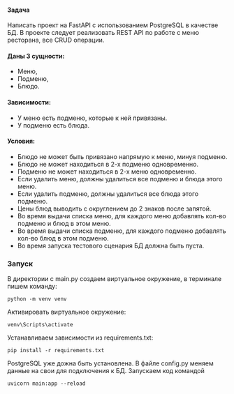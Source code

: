 #### Задача
Написать проект на FastAPI с использованием PostgreSQL в качестве БД. В проекте следует реализовать REST API по работе с меню ресторана, все CRUD операции.

#### Даны 3 сущности: 
- Меню,
- Подменю,
- Блюдо.

#### Зависимости:
- У меню есть подменю, которые к ней привязаны.
- У подменю есть блюда.

#### Условия:
- Блюдо не может быть привязано напрямую к меню, минуя подменю.
- Блюдо не может находиться в 2-х подменю одновременно.
- Подменю не может находиться в 2-х меню одновременно.
- Если удалить меню, должны удалиться все подменю и блюда этого меню.
- Если удалить подменю, должны удалиться все блюда этого подменю.
- Цены блюд выводить с округлением до 2 знаков после запятой.
- Во время выдачи списка меню, для каждого меню добавлять кол-во подменю и блюд в этом меню.
- Во время выдачи списка подменю, для каждого подменю добавлять кол-во блюд в этом подменю.
- Во время запуска тестового сценария БД должна быть пуста.

### Запуск
В директории с main.py создаем виртуальное окружение, в терминале пишем команду: 

``` python -m venv venv ```

Активировать виртуальное окружение:

``` venv\Scripts\activate ```

Устанавливаем зависимости из requirements.txt:

```pip install -r requirements.txt```

PostgreSQL уже дожна быть установлена. В файле config.py меняем данные на свои для подключения к БД.
Запускаем код командой

```uvicorn main:app --reload```
